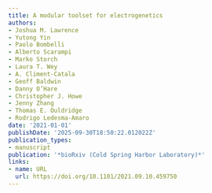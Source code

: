 ```yaml
---
title: A modular toolset for electrogenetics
authors:
- Joshua M. Lawrence
- Yutong Yin
- Paolo Bombelli
- Alberto Scarampi
- Marko Storch
- Laura T. Wey
- A. Climent-Catala
- Geoff Baldwin
- Danny O’Hare
- Christopher J. Howe
- Jenny Zhang
- Thomas E. Ouldridge
- Rodrigo Ledesma‐Amaro
date: '2021-01-01'
publishDate: '2025-09-30T18:50:22.012022Z'
publication_types:
- manuscript
publication: '*bioRxiv (Cold Spring Harbor Laboratory)*'
links:
- name: URL
  url: https://doi.org/10.1101/2021.09.10.459750
---
```

